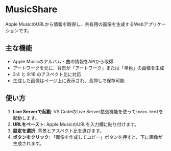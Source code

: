 # MusicShare

Apple MusicのURLから情報を取得し、共有用の画像を生成するWebアプリケーションです。

## 主な機能

-   Apple Musicのアルバム・曲の情報をAPIから取得
-   アートワークを元に、背景が「アートワーク」または「単色」の画像を生成
-   3:4 と 9:16 のアスペクト比に対応
-   生成した画像はページ上に表示され、長押しで保存可能

## 使い方

1.  **Live Serverで起動**: VS CodeのLive Server拡張機能を使って`index.html`を起動します。
2.  **URLをペースト**: Apple MusicのURLを入力欄に貼り付けます。
3.  **設定を選択**: 背景とアスペクト比を選びます。
4.  **ボタンをクリック**: 「画像を作成してコピー」ボタンを押すと、下に画像が生成されます。
